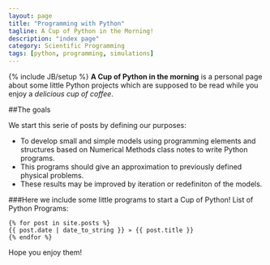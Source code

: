 ```yaml
---
layout: page
title: "Programming with Python"
tagline: A Cup of Python in the Morning!
description: "index page"
category: Scientific Programming
tags: [python, programming, simulations]
---
```

{% include JB/setup %}
**A Cup of Python in the morning** is a personal page about some little Python projects which are supposed to be read while you 
enjoy a *delicious cup of coffee*. 

##The goals

We start this serie of posts by defining our purposes:

* To develop small and simple models using programming elements and structures based on Numerical Methods class notes to write Python programs. 
* This programs should give an approximation to previously defined physical problems.
* These results may be improved by iteration or redefiniton of the models.

###Here we include some little programs to start a Cup of Python!
List of Python Programs:

    {% for post in site.posts %}
    {{ post.date | date_to_string }} » {{ post.title }}
    {% endfor %} 

Hope you enjoy them!
